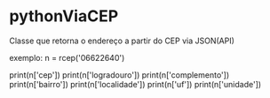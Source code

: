 # pythonViaCEP
Classe que retorna o endereço a partir do CEP via JSON(API)

exemplo:
n = rcep('06622640')

print(n['cep'])
print(n['logradouro'])
print(n['complemento'])
print(n['bairro'])
print(n['localidade'])
print(n['uf'])
print(n['unidade'])

